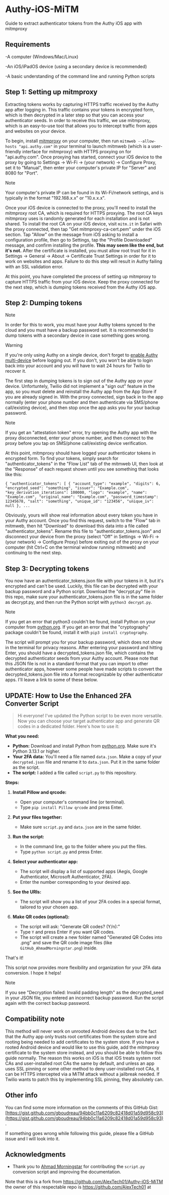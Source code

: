 # Authy-iOS-MiTM
Guide to extract authenticator tokens from the Authy iOS app with mitmproxy

## Requirements
-A computer (Windows/Mac/Linux)

-An iOS/iPadOS device (using a secondary device is recommended)

-A basic understanding of the command line and running Python scripts

## Step 1: Setting up mitmproxy
Extracting tokens works by capturing HTTPS traffic received by the Authy app after logging in. This traffic contains your tokens in encrypted form, which is then decrypted in a later step so that you can access your authenticator seeds. In order to receive this traffic, we use mitmproxy, which is an easy-to-use tool that allows you to intercept traffic from apps and websites on your device.

To begin, install [mitmproxy](https://www.mitmproxy.org) on your computer, then run `mitmweb --allow-hosts "api.authy.com"` in your terminal to launch mitmweb (which is a user-friendly interface for mitmproxy) with HTTPS proxying on for "api.authy.com". Once proxying has started, connect your iOS device to the proxy by going to Settings -> Wi-Fi -> (your network) -> Configure Proxy, set it to "Manual", then enter your computer's private IP for "Server" and 8080 for "Port".

> [!NOTE]
> Your computer's private IP can be found in its Wi-Fi/network settings, and is typically in the format "192.168.x.x" or "10.x.x.x".

Once your iOS device is connected to the proxy, you'll need to install the mitmproxy root CA, which is required for HTTPS proxying. The root CA keys mitmproxy uses is randomly generated for each installation and is not shared. To install the root CA on your iOS device, visit `mitm.it` in Safari with the proxy connected, then tap "Get mitmproxy-ca-cert.pem" under the iOS section. Tap "Allow" on the message from iOS asking to install a configuration profile, then go to Settings, tap the "Profile Downloaded" message, and confirm installing the profile. **This may seem like the end, but it's not.** After the certificate is installed, you must allow root trust for it in Settings -> General -> About -> Certificate Trust Settings in order for it to work on websites and apps. Failure to do this step will result in Authy failing with an SSL validation error.

At this point, you have completed the process of setting up mitmproxy to capture HTTPS traffic from your iOS device. Keep the proxy connected for the next step, which is dumping tokens received from the Authy iOS app.

## Step 2: Dumping tokens
> [!NOTE]
> In order for this to work, you must have your Authy tokens synced to the cloud and you must have a backup password set. It is recommended to dump tokens with a secondary device in case something goes wrong.

> [!WARNING]
> If you're only using Authy on a single device, don't forget to [enable Authy multi-device](https://help.twilio.com/articles/19753646900379-Enable-or-Disable-Authy-Multi-Device) before logging out. If you don't, you won't be able to login back into your account and you will have to wait 24 hours for Twilio to recover it.

The first step in dumping tokens is to sign out of the Authy app on your device. Unfortuntely, Twilio did not implement a "sign out" feature in the app, so you must delete and reinstall the Authy app from the App Store if you are already signed in. With the proxy connected, sign back in to the app normally (enter your phone number and then authenticate via SMS/phone call/existing device), and then stop once the app asks you for your backup password.

> [!NOTE]
> If you get an "attestation token" error, try opening the Authy app with the proxy disconnected, enter your phone number, and then connect to the proxy before you tap on SMS/phone call/existing device verification.

At this point, mitmproxy should have logged your authenticator tokens in encrypted form. To find your tokens, simply search for "authenticator_tokens" in the "Flow List" tab of the mitmweb UI, then look at the "Response" of each request shown until you see something that looks like this:

`{ "authenticator_tokens": [ { "account_type": "example", "digits": 6, "encrypted_seed": "something", "issuer": "Example.com", "key_derivation_iterations": 100000, "logo": "example", "name": "Example.com", "original_name": "Example.com", "password_timestamp": 12345678, "salt": "something", "unique_id": "123456", "unique_iv": null }, ...`

Obviously, yours will show real information about every token you have in your Authy account. Once you find this request, switch to the "Flow" tab in mitmweb, then hit "Download" to download this data into a file called "authenticator_tokens". Rename this file to "authenticator_tokens.json" and disconnect your device from the proxy (select "Off" in Settings -> Wi-Fi -> (your network) -> Configure Proxy) before exiting out of the proxy on your computer (hit Ctrl+C on the terminal window running mitmweb) and continuing to the next step.

## Step 3: Decrypting tokens
You now have an authenticator_tokens.json file with your tokens in it, but it's encrypted and can't be used. Luckily, this file can be decrypted with your backup password and a Python script. Download the "decrypt.py" file in this repo, make sure your authenticator_tokens.json file is in the same folder as decrypt.py, and then run the Python script with `python3 decrypt.py`.

> [!NOTE]
> If you get an error that python3 couldn't be found, install Python on your computer from [python.org](https://www.python.org). If you get an error that the "cryptography" package couldn't be found, install it with `pip3 install cryptography`.

The script will prompt you for your backup password, which does not show in the terminal for privacy reasons. After entering your password and hitting Enter, you should have a decrypted_tokens.json file, which contains the decrypted authenticator seeds from your Authy account. Please note that this JSON file is not in a standard format that you can import to other authenticator apps, however some people have made scripts to convert the decrypted_tokens.json file into a format recognizable by other authenticator apps. I'll leave a link to some of these below.

## UPDATE: How to Use the Enhanced 2FA Converter Script

> Hi everyone! I've updated the Python script to be even more versatile. Now you can choose your target authenticator app and generate QR codes in a dedicated folder. Here's how to use it:

**What you need:**

-   **Python:** Download and install Python from [python.org](https://www.python.org). Make sure it's Python 3.13.1 or higher.
-   **Your 2FA data:** You'll need a file named `data.json`. Make a copy of your `decrypted.json` file and rename it to `data.json`. Put it in the same folder as the script.
-   **The script:** I added a file called `script.py` to this repository.

**Steps:**

1.  **Install Pillow and qrcode:**

    -   Open your computer's command line (or terminal).
    -   Type `pip install Pillow qrcode` and press Enter.

2.  **Put your files together:**

    -   Make sure `script.py` and `data.json` are in the same folder.

3.  **Run the script:**

    -   In the command line, go to the folder where you put the files.
    -   Type `python script.py` and press Enter.

4.  **Select your authenticator app:**

    -   The script will display a list of supported apps (Aegis, Google Authenticator, Microsoft Authenticator, 2FA).
    -   Enter the number corresponding to your desired app.

5.  **See the URIs:**

    -   The script will show you a list of your 2FA codes in a special format, tailored to your chosen app.

6.  **Make QR codes (optional):**

    -   The script will ask: "Generate QR codes? (Y/n):"
    -   Type `Y` and press Enter if you want QR codes.
    -   The script will create a new folder named "Generated QR Codes into .png" and save the QR code image files (like `GitHub_AhmadMorningstar.png`) inside.

That's it!

This script now provides more flexibility and organization for your 2FA data conversion. I hope it helps!


> [!NOTE]
> If you see "Decryption failed: Invalid padding length" as the decrypted_seed in your JSON file, you entered an incorrect backup password. Run the script again with the correct backup password.

## Compatibility note
This method will never work on unrooted Android devices due to the fact that the Authy app only trusts root certificates from the system store and rooting being needed to add certificates to the system store. If you have a rooted Android device and would like to use this guide, add the mitmproxy certificate to the system store instead, and you should be able to follow this guide normally. The reason this works on iOS is that iOS treats system root CAs and user-installed root CAs the same by default, and unless an app uses SSL pinning or some other method to deny user-installed root CAs, it can be HTTPS intercepted via a MiTM attack without a jailbreak needed. If Twilio wants to patch this by implementing SSL pinning, they absolutely can.

## Other info
You can find some more information on the comments of this GitHub Gist: [https://gist.github.com/gboudreau/94bb0c11a6209c82418d01a59d958c93](https://gist.github.com/gboudreau/94bb0c11a6209c82418d01a59d958c93).

If something goes wrong while following this guide, please file a GitHub issue and I will look into it.

## Acknowledgments

* Thank you to [Ahmad Morningstar](https://github.com/AhmadMorningstar) for contributing the `script.py` conversion script and improving the documentation.

Note that this is a fork from https://github.com/AlexTech01/Authy-iOS-MiTM the owner of this respectable repo is https://github.com/AlexTech01 at 
